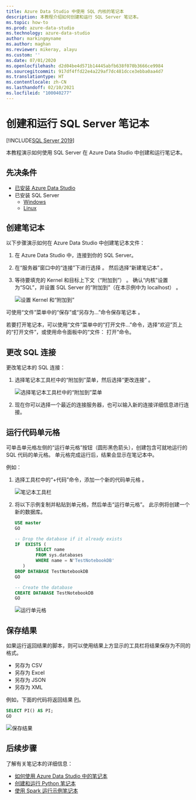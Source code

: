 ```yaml
---
title: Azure Data Studio 中使用 SQL 内核的笔记本
description: 本教程介绍如何创建和运行 SQL Server 笔记本。
ms.topic: how-to
ms.prod: azure-data-studio
ms.technology: azure-data-studio
author: markingmyname
ms.author: maghan
ms.reviewer: mikeray, alayu
ms.custom: ''
ms.date: 07/01/2020
ms.openlocfilehash: d2d04be4d571b14445abfb638f070b3666ce9984
ms.sourcegitcommit: 917df4ffd22e4a229af7dc481dcce3ebba0aa4d7
ms.translationtype: HT
ms.contentlocale: zh-CN
ms.lasthandoff: 02/10/2021
ms.locfileid: "100040277"
---
```

# <a name="create-and-run-a-sql-server-notebook"></a>创建和运行 SQL Server 笔记本

[!INCLUDE[SQL Server 2019](../../includes/applies-to-version/sqlserver2019.md)]

本教程演示如何使用 SQL Server 在 Azure Data Studio 中创建和运行笔记本。

## <a name="prerequisites"></a>先决条件

- [已安装 Azure Data Studio](../download-azure-data-studio.md)
- 已安装 SQL Server
  - [Windows](../../database-engine/install-windows/install-sql-server.md)
  - [Linux](../../linux/sql-server-linux-setup.md)

## <a name="create-a--notebook"></a>创建笔记本

以下步骤演示如何在 Azure Data Studio 中创建笔记本文件：

1. 在 Azure Data Studio 中，连接到你的 SQL Server。

2. 在“服务器”窗口中的“连接”下进行选择   。 然后选择“新建笔记本”  。

3. 等待要填充的 Kernel 和目标上下文（“附加到”）   。 确认“内核”设置为“SQL”，并设置 SQL Server 的“附加到”（在本示例中为 localhost）  。

   ![设置 Kernel 和“附加到”](media/notebooks-sql-kernel/set-kernel-and-attach-to.png)

可使用“文件”菜单中的“保存”或“另存为…”命令保存笔记本  。

若要打开笔记本，可以使用“文件”菜单中的“打开文件…”命令，选择“欢迎”页上的“打开文件”，或使用命令面板中的“文件：    打开”命令。

## <a name="change-the-sql-connection"></a>更改 SQL 连接

更改笔记本的 SQL 连接：

1. 选择笔记本工具栏中的“附加到”菜单，然后选择“更改连接”   。

   ![选择笔记本工具栏中的“附加到”菜单](./media/notebooks-sql-kernel/select-attach-to-1.png)

2. 现在你可以选择一个最近的连接服务器，也可以输入新的连接详细信息进行连接。

## <a name="run-a-code-cell"></a>运行代码单元格

可单击单元格左侧的“运行单元格”按钮（圆形黑色箭头），创建包含可就地运行的 SQL 代码的单元格。 单元格完成运行后，结果会显示在笔记本中。

例如：

1. 选择工具栏中的“+代码”命令，添加一个新的代码单元格  。

   ![笔记本工具栏](media/notebooks-guidance/notebook-toolbar.png)

2. 将以下示例复制并粘贴到单元格，然后单击“运行单元格”。 此示例将创建一个新的数据库。

   ```sql
   USE master
   GO

   -- Drop the database if it already exists
   IF  EXISTS (
           SELECT name
           FROM sys.databases
           WHERE name = N'TestNotebookDB'
      )
   DROP DATABASE TestNotebookDB
   GO

   -- Create the database
   CREATE DATABASE TestNotebookDB
   GO
   ```

   ![运行单元格](media/notebooks-sql-kernel/run-notebook-cell.png)

## <a name="save-the-result"></a>保存结果

如果运行返回结果的脚本，则可以使用结果上方显示的工具栏将结果保存为不同的格式。

- 另存为 CSV
- 另存为 Excel
- 另存为 JSON
- 另存为 XML

例如，下面的代码将返回结果 [PI](../../t-sql/functions/pi-transact-sql.md)。

```sql
SELECT PI() AS PI;
GO
```

![保存结果](media/notebooks-sql-kernel/run-notebook-cell-2.png)

## <a name="next-steps"></a>后续步骤

了解有关笔记本的详细信息：

- [如何使用 Azure Data Studio 中的笔记本](./notebooks-guidance.md)
- [创建和运行 Python 笔记本](././notebooks-python-kernel.md)
- [使用 Spark 运行示例笔记本](../../big-data-cluster/notebooks-tutorial-spark.md)